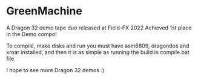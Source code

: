 # GreenMachine
A Dragon 32 demo tape duo released at Field-FX 2022
Achieved 1st place in the Demo compo!

To compile, make disks and run you must have asm6809, dragondos and xroar installed, and then it is as simple as running the build in compile.bat file

I hope to see more Dragon 32 demos :)

